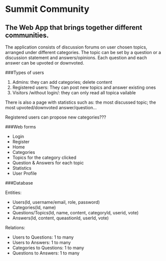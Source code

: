 # Summit Community

## The Web App that brings together different communities.

The application consists of discussion forums on user chosen topics, arranged under different categories.
The topic can be set by a question or a discussion statement and answers/opinions. 
Each question and each answer can be upvoted or downvoted.

###Types of users

1. Admins: they can add categories; delete content
2. Registered users: They can post new topics and answer existing ones
3. Visitors /without login/: they can only read all topica vailable

There is also a page with statistics such as: the most discussed topic; the most upvoted/downvoted answer/question...

Registered users can propose new categories???

###Web forms

- Login 
- Register 
- Home  
- Categories 
-  Topics for the category clicked
-   Question & Answers for each topic
- Statistics
- User Profile 

###Database

Entities:
- Users(Id, username/email, role, password)
- Categories(Id, name)
- Questions/Topics(Id, name, content, categoryId, userid, vote)
- Answers(Id, content, queastionId, userId, vote)

Relations:
- Users to Questions: 1 to many
- Users to Answers: 1 to many
- Categories to Questions: 1 to many
- Questions to Answers: 1 to many







